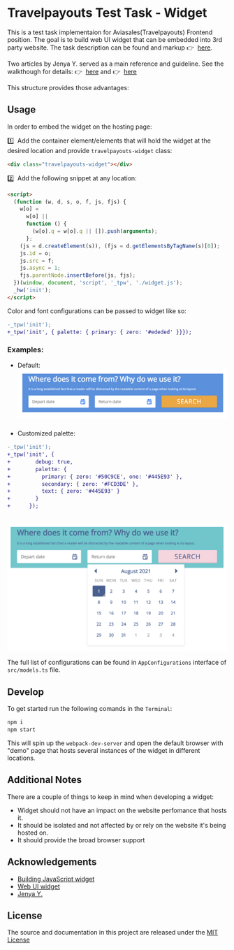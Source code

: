 # Travelpayouts Test Task - Widget

This is a test task implementaion for Aviasales(Travelpayouts) Frontend position. The goal is to build web UI widget that can be embedded into 3rd party website. The task description can be found and markup 👉&nbsp; [here](https://github.com/KosyanMedia/Front-end_TP_test).

Two articles by Jenya Y. served as a main reference and guideline. See the walkthough for details: 👉&nbsp; [here](https://blog.jenyay.com/building-javascript-widget/) and 👉&nbsp; [here](https://blog.jenyay.com/web-ui-widget/)

This structure provides those advantages:

## Usage

In order to embed the widget on the hosting page:

1️⃣&nbsp; Add the container element/elements that will hold the widget at the desired location and provide `travelpayouts-widget` class:

```html
<div class="travelpayouts-widget"></div>
```

2️⃣&nbsp; Add the following snippet at any location:

```html
<script>
  (function (w, d, s, o, f, js, fjs) {
    w[o] =
      w[o] ||
      function () {
        (w[o].q = w[o].q || []).push(arguments);
      };
    (js = d.createElement(s)), (fjs = d.getElementsByTagName(s)[0]);
    js.id = o;
    js.src = f;
    js.async = 1;
    fjs.parentNode.insertBefore(js, fjs);
  })(window, document, 'script', '_tpw', './widget.js');
  _hw('init');
</script>
```

Color and font configurations can be passed to widget like so:

```diff
-_tpw('init');
+_tpw('init', { palette: { primary: { zero: '#ededed' }}});
```

### Examples:

- Default:
  ![Default Configuration Widget Screenshot](https://raw.githubusercontent.com/mezentsv/travelpayouts-widget/main/screenshots/default-widget.png)

###

- Customized palette:

```diff
-_tpw('init');
+_tpw('init', {
+        debug: true,
+        palette: {
+          primary: { zero: '#50C9CE', one: '#445E93' },
+          secondary: { zero: '#FCD3DE' },
+          text: { zero: '#445E93' }
+        }
+      });
```

&nbsp;&nbsp;&nbsp;&nbsp;&nbsp;&nbsp; ![Custom Configuration Widget Screenshot](https://raw.githubusercontent.com/mezentsv/travelpayouts-widget/main/screenshots/customized-widget.png)

The full list of configurations can be found in `AppConfigurations` interface of `src/models.ts` file.

## Develop

To get started run the following comands in the `Terminal`:

```bash
npm i
npm start
```

This will spin up the `webpack-dev-server` and open the default browser with "demo" page that hosts several instances of the widget in different locations.

## Additional Notes

There are a couple of things to keep in mind when developing a widget:

- Widget should not have an impact on the website perfomance that hosts it.
- It should be isolated and not affected by or rely on the website it's being hosted on.
- It should provide the broad browser support

## Acknowledgements

- [Building JavaScript widget
  ](https://blog.jenyay.com/building-javascript-widget/)
- [Web UI widget
  ](https://blog.jenyay.com/web-ui-widget/)
- [Jenya Y.](https://github.com/jenyayel)

## License

The source and documentation in this project are released under the [MIT License](LICENSE)
